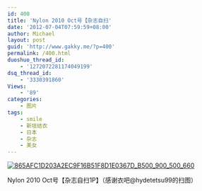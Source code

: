 ```yaml
---
id: 400
title: 'Nylon 2010 Oct号【杂志自扫'
date: '2012-07-04T07:59:59+08:00'
author: Michael
layout: post
guid: 'http://www.gakky.me/?p=400'
permalink: /400.html
duoshuo_thread_id:
    - '1272072281174049199'
dsq_thread_id:
    - '3330391860'
Views:
    - '89'
categories:
    - 图片
tags:
    - smile
    - 新垣结衣
    - 日本
    - 杂志
    - 美女
---
```


[![865AFC1D203A2EC9F16B51F8D1E0367D_B500_900_500_660](http://www.yui-aragaki.org/wp-content/uploads/img/865AFC1D203A2EC9F16B51F8D1E0367D_B500_900_500_660.jpeg)](http://www.yui-aragaki.org/wp-content/uploads/img/865AFC1D203A2EC9F16B51F8D1E0367D_B1280_1280_774_1023.jpeg)

Nylon 2010 Oct号【杂志自扫1P】（感谢衣吧@hydetetsu99的扫图）